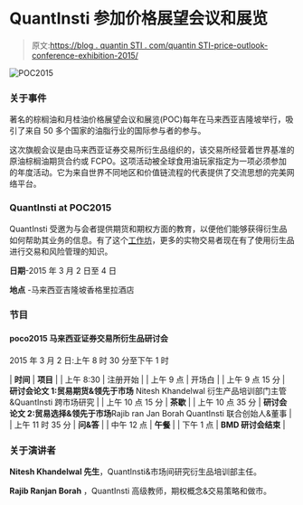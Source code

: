 # QuantInsti 参加价格展望会议和展览

> 原文:[https://blog . quantin STI . com/quantin STI-price-outlook-conference-exhibition-2015/](https://blog.quantinsti.com/quantinsti-price-outlook-conference-exhibition-2015/)

![POC2015](../Images/2a2d018ac5ee55f01aae102f307c8fca.png)

### **关于事件**

著名的棕榈油和月桂油价格展望会议和展览(POC)每年在马来西亚吉隆坡举行，吸引了来自 50 多个国家的油脂行业的国际参与者的参与。

这次旗舰会议是由马来西亚证券交易所衍生品组织的，该交易所经营着世界基准的原油棕榈油期货合约或 FCPO。这项活动被全球食用油玩家指定为一项必须参加的年度活动。它为来自世界不同地区和价值链流程的代表提供了交流思想的完美网络平台。

### **QuantInsti at POC2015**

QuantInsti 受邀为与会者提供期货和期权方面的教育，以便他们能够获得衍生品如何帮助其业务的信息。有了这个[工作坊](https://www.quantinsti.com/events-workshops-seminars/)，更多的实物交易者现在有了使用衍生品进行交易和风险管理的知识。

**日期**-2015 年 3 月 2 日至 4 日

**地点** -马来西亚吉隆坡香格里拉酒店

### **节目**

#### poco2015 马来西亚证券交易所衍生品研讨会

2015 年 3 月 2 日:上午 8 时 30 分至下午 1 时

| **时间** | **项目** |
| 上午 8:30 | 注册开始 |
| 上午 9 点 | 开场白 |
| 上午 9 点 15 分 | **研讨会论文 1:贸易期货&领先于市场** Nitesh Khandelwal 衍生产品培训部门主管&QuantInsti 跨市场研究 |
| 上午 10 点 15 分 | **茶歇** |
| 上午 10 点 35 分 | **研讨会论文 2:贸易选择&领先于市场**Rajib ran Jan Borah QuantInsti 联合创始人&董事 |
| 上午 11 时 35 分 | **问&答** |
| 中午 12 点 | **午餐** |
| 下午 1 点 | **BMD 研讨会结束** |

### **关于演讲者**

**Nitesh Khandelwal 先生**，QuantInsti&市场间研究衍生品培训部主任。

**Rajib Ranjan Borah** ，QuantInsti 高级教师，期权概念&交易策略和做市。